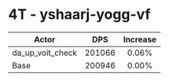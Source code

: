 # 4T - yshaarj-yogg-vf
| Actor | DPS | Increase |
|---|:---:|:---:|
|da_up_voit_check|201066|0.06%|
|Base|200946|0.00%|
